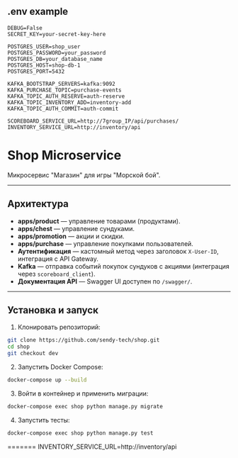 ## .env example


```dotenv
DEBUG=False
SECRET_KEY=your-secret-key-here

POSTGRES_USER=shop_user
POSTGRES_PASSWORD=your_password
POSTGRES_DB=your_database_name
POSTGRES_HOST=shop-db-1
POSTGRES_PORT=5432

KAFKA_BOOTSTRAP_SERVERS=kafka:9092
KAFKA_PURCHASE_TOPIC=purchase-events
KAFKA_TOPIC_AUTH_RESERVE=auth-reserve
KAFKA_TOPIC_INVENTORY_ADD=inventory-add
KAFKA_TOPIC_AUTH_COMMIT=auth-commit

SCOREBOARD_SERVICE_URL=http://7group_IP/api/purchases/
INVENTORY_SERVICE_URL=http://inventory/api
```

# Shop Microservice

Микросервис "Магазин" для игры "Морской бой".

---

## Архитектура

- **apps/product** — управление товарами (продуктами).
- **apps/chest** — управление сундуками.
- **apps/promotion** — акции и скидки.
- **apps/purchase** — управление покупками пользователей.
- **Аутентификация** — кастомный метод через заголовок `X-User-ID`, интеграция с API Gateway.
- **Kafka** — отправка событий покупок сундуков с акциями (интеграция через `scoreboard_client`).
- **Документация API** — Swagger UI доступен по `/swagger/`.

---

## Установка и запуск

1. Клонировать репозиторий:

```bash
git clone https://github.com/sendy-tech/shop.git
cd shop
git checkout dev
```

2. Запустить Docker Compose:

```bash
docker-compose up --build
```

3. Войти в контейнер и применить миграции:
```bash
docker-compose exec shop python manage.py migrate
```

4. Запустить тесты:
```bash
docker-compose exec shop python manage.py test
```
=======
INVENTORY_SERVICE_URL=http://inventory/api
```